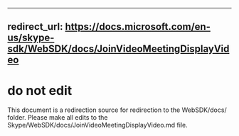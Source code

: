 
---
redirect_url: https://docs.microsoft.com/en-us/skype-sdk/WebSDK/docs/JoinVideoMeetingDisplayVideo
---
# do not edit
This document is a redirection source for redirection to the WebSDK/docs/ folder. Please make all edits to the Skype/WebSDK/docs/JoinVideoMeetingDisplayVideo.md file.



